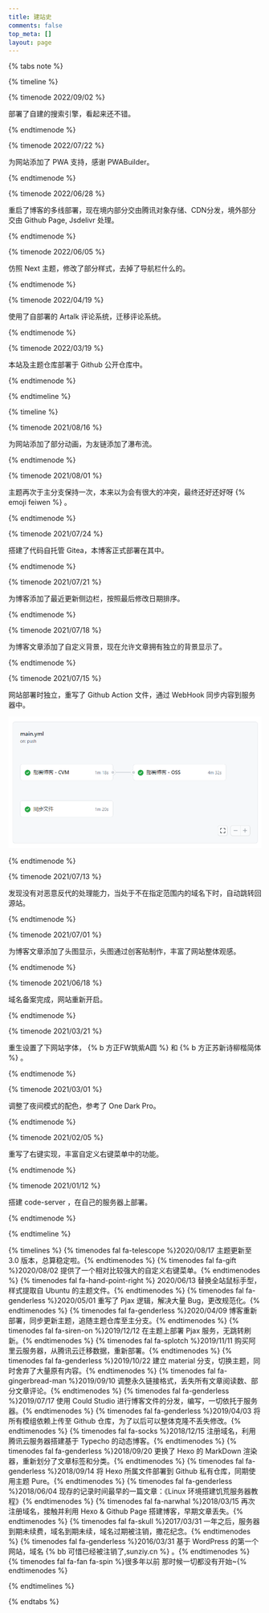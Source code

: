 ```yaml
---
title: 建站史
comments: false
top_meta: []
layout: page
---
```



{% tabs note %}

<!-- tab 2022 -->
{% timeline %}

{% timenode 2022/09/02 %}

部署了自建的搜索引擎，看起来还不错。

{% endtimenode %}

{% timenode 2022/07/22 %}

为网站添加了 PWA 支持，感谢 PWABuilder。

{% endtimenode %}

{% timenode 2022/06/28 %}

重启了博客的多线部署，现在境内部分交由腾讯对象存储、CDN分发，境外部分交由 Github Page, Jsdelivr 处理。

{% endtimenode %}

{% timenode 2022/06/05 %}

仿照 Next 主题，修改了部分样式，去掉了导航栏什么的。

{% endtimenode %}

{% timenode 2022/04/19 %}

使用了自部署的 Artalk 评论系统，迁移评论系统。

{% endtimenode %}

{% timenode 2022/03/19 %}

本站及主题仓库部署于 Github 公开仓库中。

{% endtimenode %}

{% endtimeline %}
<!-- endtab -->

<!-- tab 2021 -->
{% timeline %}

{% timenode 2021/08/16 %}

为网站添加了部分动画，为友链添加了瀑布流。

{% endtimenode %}

{% timenode 2021/08/01 %}

主题再次于主分支保持一次，本来以为会有很大的冲突，最终还好还好呀 {% emoji feiwen %} 。

{% endtimenode %}

{% timenode 2021/07/24 %}

搭建了代码自托管 Gitea，本博客正式部署在其中。

{% endtimenode %}

{% timenode 2021/07/21 %}

为博客添加了最近更新侧边栏，按照最后修改日期排序。

{% endtimenode %}

{% timenode 2021/07/18 %}

为博客文章添加了自定义背景，现在允许文章拥有独立的背景显示了。

{% endtimenode %}

{% timenode 2021/07/15 %}

网站部署时独立，重写了 Github Action 文件，通过 WebHook 同步内容到服务器中。

![](../../img/page/timeline/action.png)

{% endtimenode %}

{% timenode 2021/07/13 %}

发现没有对恶意反代的处理能力，当处于不在指定范围内的域名下时，自动跳转回源站。

{% endtimenode %}

{% timenode 2021/07/01 %}

为博客文章添加了头图显示，头图通过创客贴制作，丰富了网站整体观感。

{% endtimenode %}

{% timenode 2021/06/18 %}

域名备案完成，网站重新开启。

{% endtimenode %}

{% timenode 2021/03/21 %}

重生设置了下网站字体， {% b 方正FW筑紫A圆 %} 和 {% b 方正苏新诗柳楷简体 %} 。

{% endtimenode %}

{% timenode 2021/03/01 %}

调整了夜间模式的配色，参考了 One Dark Pro。

{% endtimenode %}

{% timenode 2021/02/05 %}

重写了右键实现，丰富自定义右键菜单中的功能。

{% endtimenode %}

{% timenode 2021/01/12 %}

搭建 code-server ，在自己的服务器上部署。

{% endtimenode %}

{% endtimeline %}
<!-- endtab -->

<!-- tab 2020~ -->
{% timelines  %}
{% timenodes fal fa-telescope %}2020/08/17 主题更新至 3.0 版本，总算稳定啦。{% endtimenodes %}
{% timenodes fal fa-gift %}2020/08/02 提供了一个相对比较强大的自定义右键菜单。{% endtimenodes %}
{% timenodes fal fa-hand-point-right %} 2020/06/13 替换全站鼠标手型，样式提取自 Ubuntu 的主题文件。{% endtimenodes %}
{% timenodes fal fa-genderless %}2020/05/01 重写了 Pjax 逻辑，解决大量 Bug，更改规范化。{% endtimenodes %}
{% timenodes fal fa-genderless %}2020/04/09 博客重新部署，同步更新主题，追随主题仓库至主分支。{% endtimenodes %}
{% timenodes fal fa-siren-on %}2019/12/12 在主题上部署 Pjax 服务，无跳转刷新。{% endtimenodes %}
{% timenodes fal fa-splotch %}2019/11/11 购买阿里云服务器，从腾讯云迁移数据，重新部署。{% endtimenodes %}
{% timenodes fal fa-genderless %}2019/10/22 建立 material 分支，切换主题，同时舍弃了大量原有内容。{% endtimenodes %}
{% timenodes fal fa-gingerbread-man %}2019/09/10 调整永久链接格式，丢失所有文章阅读数、部分文章评论。{% endtimenodes %}
{% timenodes fal fa-genderless %}2019/07/17 使用 Could Studio 进行博客文件的分发，编写，一切依托于服务器。{% endtimenodes %}
{% timenodes fal fa-genderless %}2019/04/03 将所有模组依赖上传至 Github 仓库，为了以后可以整体克隆不丢失修改。{% endtimenodes %}
{% timenodes fal fa-socks %}2018/12/15 注册域名，利用腾讯云服务器搭建基于 Typecho 的动态博客。{% endtimenodes %}
{% timenodes fal fa-genderless %}2018/09/20 更换了 Hexo 的 MarkDown 渲染器，重新划分了文章标签和分类。{% endtimenodes %}
{% timenodes fal fa-genderless %}2018/09/14 将 Hexo 所属文件部署到 Github 私有仓库，同期使用主题 Pure。{% endtimenodes %}
{% timenodes fal fa-genderless %}2018/06/04 现存的记录时间最早的一篇文章：《Linux 环境搭建饥荒服务器教程》{% endtimenodes %}
{% timenodes fal fa-narwhal %}2018/03/15 再次注册域名，接触并利用 Hexo & Github Page 搭建博客，早期文章丢失。{% endtimenodes %}
{% timenodes fal fa-skull %}2017/03/31 一年之后，服务器到期未续费，域名到期未续，域名过期被注销，撒花纪念。{% endtimenodes %}
{% timenodes fal fa-genderless %}2016/03/31 基于 WordPress 的第一个网站，域名 {% bb 可惜已经被注销了,sunziy.cn %} 。{% endtimenodes %}
{% timenodes fal fa-fan fa-spin %}很多年以前 那时候一切都没有开始~{% endtimenodes %}

{% endtimelines %}
<!-- endtab -->

{% endtabs %}

